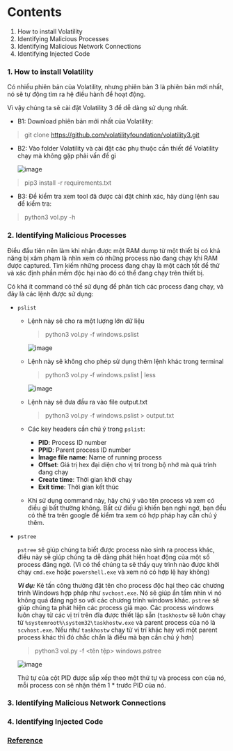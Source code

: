# Contents 

1. How to install Volatility
2. Identifying Malicious Processes
3. Identifying Malicious Network Connections
4. Identifying Injected Code

### 1. How to install Volatility

Có nhiều phiên bản của Volatility, nhưng phiên bản 3 là phiên bản mới nhất, nó sẽ tự động tìm ra hệ điều hành để hoạt động. 

Vì vậy chúng ta sẽ cài đặt Volatility 3 để dễ dàng sử dụng nhất.

- B1: Download phiên bản mới nhất của Volatility:
> git clone https://github.com/volatilityfoundation/volatility3.git
- B2: Vào folder Volatility và cài đặt các phụ thuộc cần thiết để Volatility chạy mà không gặp phải vấn đề gì
  
  ![image](https://github.com/shmily-2010/Cyber-Defenders/assets/112896213/bfcc8c79-5726-4df5-afbc-9258bba8e65f)

> pip3 install -r requirements.txt
- B3: Để kiểm tra xem tool đã được cài đặt chính xác, hãy dùng lệnh sau để kiểm tra:
> python3 vol.py -h

### 2. Identifying Malicious Processes

Điều đầu tiên nên làm khi nhận được một RAM dump từ một thiết bị có khả năng bị xâm phạm là nhìn xem có những process nào đang chạy khi RAM được captured.
Tìm kiếm những process đang chạy là một cách tốt để thử và xác định phần mềm độc hại nào đó có thể đang chạy trên thiết bị.

Có khá ít command có thể sử dụng để phân tích các process đang chạy, và đây là các lệnh được sử dụng:

- `pslist`
  - Lệnh này sẽ cho ra một lượng lớn dữ liệu
    > python3 vol.py -f <filename> windows.pslist

    ![image](https://github.com/shmily-2010/Cyber-Defenders/assets/112896213/70e327b7-2e68-47a0-814a-534b7f687878)

  - Lệnh này sẽ không cho phép sử dụng thêm lệnh khác trong terminal
    > python3 vol.py -f <filename> windows.pslist | less
    
    ![image](https://github.com/shmily-2010/Cyber-Defenders/assets/112896213/d5d5834d-b69f-4ed1-b1e8-d0bedbe4188a)

  - Lệnh này sẽ đưa đầu ra vào file output.txt
    > python3 vol.py -f <filename> windows.pslist > output.txt
  - Các key headers cần chú ý trong `pslist`:
    - **PID**: Process ID number
    - **PPID**: Parent process ID number
    - **Image file name**: Name of running process
    - **Offset**: Giá trị hex đại diện cho vị trí trong bộ nhớ mà quá trình đang chạy
    - **Create time**: Thời gian khởi chạy
    - **Exit time**: Thời gian kết thúc
  - Khi sử dụng command này, hãy chú ý vào tên process và xem có điều gì bất thường không. Bất cứ điều gì khiến bạn nghi ngờ,
  bạn đều có thể tra trên google để kiểm tra xem có hợp pháp hay cần chú ý thêm.

- `pstree`
  
  `pstree` sẽ giúp chúng ta biết được process nào sinh ra process khác, điều này sẽ giúp chúng ta dễ dàng phát hiện hoạt động của một số process đáng ngờ.
  (Vì có thể chúng ta sẽ thấy quy trình nào được khởi chạy `cmd.exe` hoặc `powershell.exe` và xem nó có hợp lệ hay không)

  **_Ví dụ:_** Kẻ tấn công thường đặt tên cho process độc hại theo các chương trình Windows hợp pháp như `svchost.exe`.
  Nó sẽ giúp ẩn tầm nhìn vì nó không quá đáng ngờ so với các chương trình windows khác.
  `pstree` sẽ giúp chúng ta phát hiện các process giả mạo. Các process windows luôn chạy từ các vị trí trên đĩa được thiết lập sẵn (`taskhostw` sẽ
  luôn chạy từ `%systemroot%\system32\taskhostw.exe` và parent process của nó là `scvhost.exe`. Nếu như `taskhostw` chạy từ vị trí khác hay với một parent
  process khác thì đó chắc chắn là điều mà bạn cần chú ý hơn)

  > python3 vol.py -f <tên tệp> windows.pstree
  
  ![image](https://github.com/shmily-2010/Cyber-Defenders/assets/112896213/aedf4eb9-62c9-4690-93a6-0ce5eb0f7fe3)

  Thứ tự của cột PID được sắp xếp theo một thứ tự và process con của nó, mỗi process con sẽ nhận thêm 1 * trước PID của nó.

### 3. Identifying Malicious Network Connections

### 4. Identifying Injected Code

### [Reference](https://www.varonis.com/blog/how-to-use-volatility)
